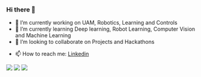### Hi there 👋

<!-- **Anishamohapatra6/Anishamohapatra6** is a ✨ _special_ ✨ repository because its `README.md` (this file) appears on your GitHub profile.

Here are some ideas to get you started: -->

- 🔭 I’m currently working on UAM, Robotics, Learning and Controls
- 🌱 I’m currently learning Deep learning, Robot Learning, Computer Vision and  Machine Learning 
- 👯 I’m looking to collaborate on Projects and Hackathons
<!-- - 🤔 I’m looking for help with ... -->
<!-- - 💬 Ask me about  -->
- 📫 How to reach me: [Linkedin](https://www.linkedin.com/in/anisha-mohapatra-8ba264178/)
<!-- - 😄 Pronouns: ... -->
<!-- - ⚡ Fun fact: I Like  --> 

<img src="https://github-readme-stats.vercel.app/api?username=Anishamohapatra6&hide_border=true&count_private=true&show_icons=true&theme=radical" align="centre">
<img src ="https://github-readme-stats.vercel.app/api/top-langs?username=Anishamohapatra6&show_icons=true&locale=en&layout=compact&hide_border=true&theme=radical" align ="centre">
<img src ="https://github-readme-streak-stats.herokuapp.com/?user=Anishamohapatra6&theme=black-ice&hide_border=true&stroke=0000&background=0D1117&ring=e05397&fire=e05397&currStreakLabel=e05397">
<!-- <img src="https://activity-graph.herokuapp.com/graph?username=sachin7695&bg_color=0D1117&color=e05397&line=e05397&point=FFFFFF&hide_border=true&"> -->


